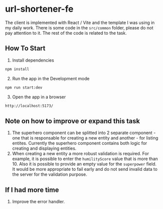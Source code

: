 # url-shortener-fe

The client is implemented with React / Vite and the template I was using in my daily work. There is some code in the `src/common` folder, please do not pay attention to it. The rest of the code is related to the task.

## How To Start

1. Install dependencies

```bash
npm install
```

2. Run the app in the Development mode

```bash
npm run start:dev
```

3. Open the app in a browser

```bash
http://localhost:5173/
```

## Note on how to improve or expand this task

1. The superhero component can be splitted into 2 separate component - one that is responsable for creating a new entity and another - for listing entites. Currently the superhero component contains both logic for creating and displaying entities.
2. When creating a new entity a more robust validation is required. For example, it is possible to enter the `humilityScore` value that is more than 10. Also it is possible to provide an empty value for the `superpower` field. It would be more appropriate to fail early and do not send invalid data to the server for the validation purpose.

## If I had more time

1. Improve the error handler.
